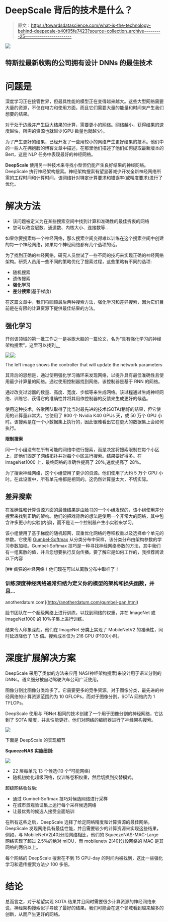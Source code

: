 # DeepScale 背后的技术是什么？

> 原文：<https://towardsdatascience.com/what-is-the-technology-behind-deepscale-b40f05fe7423?source=collection_archive---------25----------------------->

![](img/b95385fb45440c7c5af4075a09b44f73.png)

## 特斯拉最新收购的公司拥有设计 DNNs 的最佳技术

# 问题是

深度学习正在接管世界，但最具性能的模型正在变得越来越大。这些大型网络需要大量的资源，不仅在电力和使用方面，而且它们需要大量的能量和时间来产生我们想要的结果。

对于处于边缘并产生巨大结果的计算，需要更小的网络。网络越小，获得结果的速度越快，所需的资源也就越少(GPU 数量也就越少)。

为了产生更好的结果，已经开发了一些用较小的网络产生更好结果的技术。他们中的一些人在拥抱脸的博客文章中描述，在那里他们描述了他们如何提取最新版本的 Bert，这是 NLP 任务中表现最好的神经网络。

**DeepScale** 使用另一种技术来寻找小型但仍能产生良好结果的神经网络。DeepScale 执行神经架构搜索。神经架构搜索有望显著减少开发全新神经网络所需的工程时间和计算时间，该网络针对特定计算要求和错误率(或精度要求)进行了优化。

# 解决方法

*   该问题被定义为在某些搜索空间中找到计算和准确性的最佳折衷的网络
*   您可以改变层数、通道数、内核大小、连接数等..

如果你要搜索每一个神经网络，那么搜索空间变得难以训练在这个搜索空间中创建的每一个神经网络，如果每个神经网络都有几个选项的话。

为了找到正确的神经网络，研究人员尝试了一些不同的技巧来实现正确的神经网络架构。研究人员用一些不同的策略优化了搜索过程，这些策略有不同的选项:

*   随机搜索
*   遗传搜索
*   **强化学习**
*   **差分搜索**(基于梯度)

在这篇文章中，我们将回顾最后两种搜索方法，强化学习和差异搜索，因为它们目前是在有限的计算资源下提供最佳结果的方法。

## 强化学习

开创该领域的第一批工作之一是谷歌大脑的一篇论文，名为“具有强化学习的神经架构搜索”。这里可以找到[。](https://arxiv.org/pdf/1611.01578.pdf)

![](img/f1f481b90188cf333e147aef6a4400ba.png)![](img/6ef5b0c483310bcf2329513b7321929a.png)

The left image shows the controller that will update the network parameters

其背后的思想是，通过使用强化学习循环来发现网络，以提升具有最佳准确性且使用最少计算量的网络。通过使用控制器找到网络，该控制器是基于 RNN 的网络。

通过改变过滤器的数量、高度、宽度、步幅等来生成网络。该过程通过生成神经网络、训练它、获得它的准确性并将其用作控制器的反馈来生成更好的候选。

使用这种技术，谷歌团队取得了比当时最先进的技术(SOTA)稍好的结果，但它使用的计算量非常大。它使用了 800 个 Nvidia K40 GPUs 天，或 50 万个 GPU 小时。该搜索是在一个小数据集上执行的，因此很难看出它在更大的数据集上会如何执行。

**限制搜索**

同一个小组没有在所有可能的网络中进行搜索，而是决定将搜索限制在每个小区上，即他们固定了网络拓扑并对每个小区进行搜索。结果要好得多。在 ImageNet1000 上，最终网络的准确性提高了 20%,速度提高了 28%。

为了搜索神经网络，这个小组使用了更少的资源。他们使用了大约 5 万个 GPU 小时。在此设置中，所有单元格都是相同的。这仍然计算量太大，不切实际。

## 差异搜索

在准确性和计算资源方面的最佳结果是由脸书的一个小组发现的，该小组使用差分搜索来找到正确的架构。他们的把戏背后的想法是使用一个非常大的网络，其中包含许多更小的实验(内部)，而不是让一个控制器产生小实验来学习。

该小组使用了基于梯度的随机超网，双重优化网络的卷积权重以及选择单个单元的参数。它使用 [Gumbel-Softmax](http://anotherdatum.com/gumbel-gan.html) 从分类分布中采样，该分类分布由架构参数的学习参数加权。Gumbel-Softmax 技巧是一种寻找神经网络参数的方法，其中我们有一组离散的值，并且您想要执行反向传播。要了解它是如何工作的，我推荐阅读以下内容

[](http://anotherdatum.com/gumbel-gan.html) [## 疯狂的神经网络！他们现在可以从离散分布中取样了！

### 训练深度神经网络通常归结为定义你的模型的架构和损失函数，并且…

anotherdatum.com](http://anotherdatum.com/gumbel-gan.html) 

脸书团队在一个超级网络上进行训练，以找到网络的权重，并在 ImageNet 或 ImageNet1000 的 10%子集上进行训练。

结果令人印象深刻。他们在 ImageNet 分类上实现了 MobileNetV2 的准确性，同时延迟降低了 1.5 倍。搜索成本仅为 216 GPU (P100)小时。

# 深度扩展解决方案

DeepScale 采用了类似的方法来应用 NAS(神经架构搜索)来设计用于语义分割的 DNNs。语义细分被自动驾驶汽车公司广泛使用。

图像分割比图像分类难多了。它需要更多的竞争资源。对于图像分类，最先进的神经网络的计算资源范围约为 10 GFLOPs，而对于图像分割，SOTA 网络约为 1 TFLOPs。

DeepScale 使用与 FBNet 相同的技术创建了一个用于图像分割的神经网络，它达到了 SOTA 精度，并且性能更好。他们对网络的编码器进行了神经架构搜索。

![](img/2ba5202cf06814716fba4cc767e9824e.png)

下面是 DeepScale 的实现细节

**SqueezeNAS 实施细则:**

![](img/86c7ce39258674724b730ffedbdf6ed5.png)

*   22 层每单元 13 个候选(10 个⁴可能网络)
*   随机初始化超级网络，仅训练卷积权重，然后切换到交替模式。

超级网络收敛后:

*   通过 Gumbel-Softmax 技巧对候选网络进行采样
*   在城市景观验证集上运行每个采样候选网络
*   让最优秀的候选人接受全面培训

在所有这些之后，DeepScale 选择了给定网络精度和计算资源的最佳网络。DeepScale 发现网络具有最佳性能，并且需要较少的计算资源来实现这些结果，例如，与 MobileNetV2[40]分段网络相比，他们的 SqueezeNAS-MAC-Large 网络实现了超过 2.5%的绝对 mIOU，而 mobilenetv 2[40]分段网络的 MAC 是其网络的两倍以上。

每个网络的 DeepScale 搜索在不到 15 GPU-day 的时间内被找到，这比一些强化学习和遗传搜索方法少 100 多倍。

# 结论

总而言之，对于希望实现 SOTA 结果并且同时需要很少计算资源的神经网络来说，神经架构搜索似乎导致了最好的结果。我们可能会在这个领域看到越来越多的创新，从而产生更好的网络。